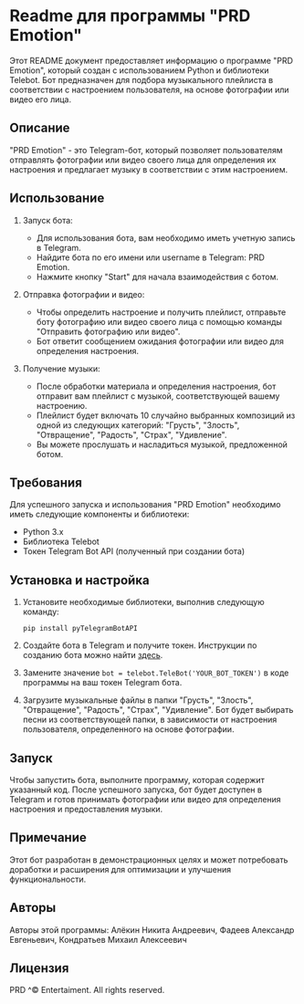 # Readme для программы "PRD Emotion"

Этот README документ предоставляет информацию о программе "PRD Emotion", который создан с использованием Python и библиотеки Telebot. Бот предназначен для подбора музыкального плейлиста в соответствии с настроением пользователя, на основе фотографии или видео его лица.

## Описание

"PRD Emotion" - это Telegram-бот, который позволяет пользователям отправлять фотографии или видео своего лица для определения их настроения и предлагает музыку в соответствии с этим настроением.

## Использование

1. Запуск бота:
    - Для использования бота, вам необходимо иметь учетную запись в Telegram.
    - Найдите бота по его имени или username в Telegram: PRD Emotion.
    - Нажмите кнопку "Start" для начала взаимодействия с ботом.

2. Отправка фотографии и видео:
    - Чтобы определить настроение и получить плейлист, отправьте боту фотографию или видео своего лица с помощью команды "Отправить фотографию или видео".
    - Бот ответит сообщением ожидания фотографии или видео для определения настроения.

3. Получение музыки:
    - После обработки материала и определения настроения, бот отправит вам плейлист с музыкой, соответствующей вашему настроению.
    - Плейлист будет включать 10 случайно выбранных композиций из одной из следующих категорий: "Грусть", "Злость", "Отвращение", "Радость", "Страх", "Удивление".
    - Вы можете прослушать и насладиться музыкой, предложенной ботом.

## Требования

Для успешного запуска и использования "PRD Emotion" необходимо иметь следующие компоненты и библиотеки:

- Python 3.x
- Библиотека Telebot
- Токен Telegram Bot API (полученный при создании бота)

## Установка и настройка

1. Установите необходимые библиотеки, выполнив следующую команду:
   
   ```
   pip install pyTelegramBotAPI
   ```

2. Создайте бота в Telegram и получите токен. Инструкции по созданию бота можно найти [здесь](https://core.telegram.org/bots#botfather).

3. Замените значение `bot = telebot.TeleBot('YOUR_BOT_TOKEN')` в коде программы на ваш токен Telegram бота.

4. Загрузите музыкальные файлы в папки "Грусть", "Злость", "Отвращение", "Радость", "Страх", "Удивление". Бот будет выбирать песни из соответствующей папки, в зависимости от настроения пользователя, определенного на основе фотографии.

## Запуск

Чтобы запустить бота, выполните программу, которая содержит указанный код. После успешного запуска, бот будет доступен в Telegram и готов принимать фотографии или видео для определения настроения и предоставления музыки.

## Примечание

Этот бот разработан в демонстрационных целях и может потребовать доработки и расширения для оптимизации и улучшения функциональности.

## Авторы

Авторы этой программы: Алёкин Никита Андреевич, Фадеев Александр Евгеньевич, Кондратьев Михаил Алексеевич

## Лицензия

PRD ^© Entertaiment. All rights reserved.
